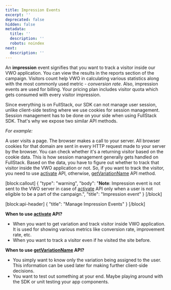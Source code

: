 ```yaml
---
title: Impression Events
excerpt: ''
deprecated: false
hidden: false
metadata:
  title: ''
  description: ''
  robots: noindex
next:
  description: ''
---
```

An **impression** event signifies that you want to track a visitor inside our VWO application.
You can view the results in the reports section of the campaign. Visitors count help VWO in calculating various statistics along with the most commonly used metric - *conversion rate*.
Also, impression events are used for billing. Your pricing plan includes visitor quota which gets consumed with every visitor impression.

Since everything is on FullStack, our SDK can not manage user session, unlike client-side testing where we use cookies for session management.
Session management has to be done on your side when using FullStack SDK. That's why we expose two similar API methods.

*For example:*

A user visits a page. The browser makes a call to your server. All browser cookies for that domain are sent in every HTTP request made to your server by the browser. You can check whether it's a returning visitor based on the cookie data. This is how session management generally gets handled on FullStack. Based on the data, you have to figure out whether to track that visitor inside the VWO application or not.
So, if you want to track the visitor, you need to use [activate](https://developers.vwo.com/reference#fullstack-sdk-activate) API, otherwise, [getVariationName](https://developers.vwo.com/reference#fullstack-sdk-get-variation) API method.

[block:callout]
{
  "type": "warning",
  "body": "**Note**: Impression event is not sent to the VWO server in case of [activate](https://developers.vwo.com/reference#fullstack-sdk-activate) API only when a user is not eligible to be a part of the campaign.",
  "title": "Impression event"
}
[/block]

[block:api-header]
{
  "title": "Manage Impression Events"
}
[/block]

**When to use [activate](https://developers.vwo.com/reference#fullstack-sdk-activate) API?**

  * When you want to get variation and track visitor inside VWO application. It is used for showing various metrics like conversion rate, improvement rate, etc.
  * When you want to track a visitor even if he visited the site before.
 
**When to use [getVariationName](https://developers.vwo.com/reference#fullstack-sdk-get-variation) API?**

  * You simply want to know only the variation being assigned to the user. This information can be used later for making further client-side decisions.
  * You want to test out something at your end. Maybe playing around with the SDK or unit testing your app components.